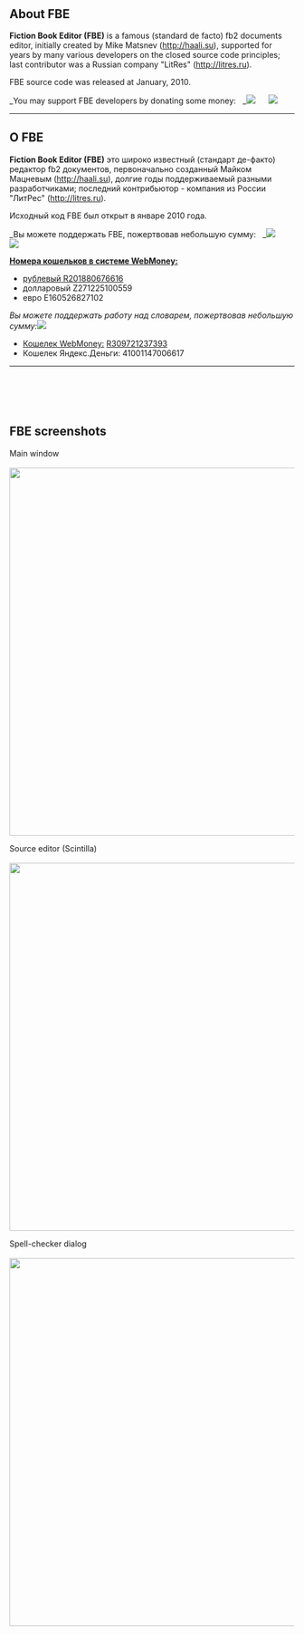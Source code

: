 #   #
## About FBE ##
**Fiction Book Editor (FBE)** is a famous (standard de facto) fb2 documents editor, initially created by Mike Matsnev (http://haali.su), supported for years by many various developers on the closed source code principles; last contributor was a Russian company "LitRes" (http://litres.ru).

FBE source code was released at January, 2010.

_You may support FBE developers by donating some money:   _<a href='https://www.paypal.com/cgi-bin/webscr?cmd=_s-xclick&hosted_button_id=A295D5YE3JJ2A'><img src='https://www.paypal.com/en_US/i/btn/btn_donate_LG.gif'></img></a>      <a href='https://light.webmoney.ru/pci.aspx?purse=R201880676616&amount=100.0&method=POST&url=http%3A//code.google.com/p/fictionbookeditor&desc=Пожертвование FBE Team'><img src='http://www.webmoney.ru/img/banner/AWMcaribbean.gif'></img></a>


---

## О FBE ##
**Fiction Book Editor (FBE)** это широко известный (стандарт де-факто) редактор fb2 документов, первоначально созданный Майком Мацневым (http://haali.su), долгие годы поддерживаемый разными разработчиками; последний контрибьютор - компания из России "ЛитРес" (http://litres.ru).

Исходный код FBE был открыт в январе 2010 года.

_Вы можете поддержать FBE, пожертвовав небольшую сумму:   _<a href='https://www.paypal.com/cgi-bin/webscr?cmd=_s-xclick&hosted_button_id=A295D5YE3JJ2A'><img src='https://www.paypal.com/en_US/i/btn/btn_donate_LG.gif'></img></a>      <a href='https://light.webmoney.ru/pci.aspx?purse=R201880676616&amount=100.0&method=POST&url=http%3A//code.google.com/p/fictionbookeditor&desc=Пожертвование FBE Team'><img src='http://www.webmoney.ru/img/banner/AWMcaribbean.gif'>

<b>Номера кошельков в системе WebMoney:</b>
<ul><li>рублевый    <a href='https://code.google.com/p/fictionbookeditor/source/detail?r=201880676616'>R201880676616</a>
</li><li>долларовый  Z271225100559<br>
</li><li>евро        E160526827102</li></ul>

<i>Вы можете поддержать работу над словарем, пожертвовав небольшую сумму:</i><a href='https://light.webmoney.ru/pci.aspx?purse=R309721237393&amount=100.0&method=POST&url=http%3A//code.google.com/p/fictionbookeditor&desc=Пожертвование на словарь'><img src='http://www.webmoney.ru/img/banner/AWMcaribbean.gif'>

<ul><li><a href='https://light.webmoney.ru/pci.aspx?purse=R309721237393&amount=100.0&method=POST&url=http%3A//code.google.com/p/fictionbookeditor&desc=Пожертвование на словарь'>Кошелек WebMoney:</a> <a href='https://code.google.com/p/fictionbookeditor/source/detail?r=309721237393'>R309721237393</a>
</li><li>Кошелек Яндекс.Деньги: 41001147006617</li></ul>

<hr />
<h1> </h1>
<h2>FBE screenshots</h2>

Main window<br>
<br>
<img src='http://fictionbookeditor.googlecode.com/files/fbe0.png' width='650' />

Source editor (Scintilla)<br>
<br>
<img src='http://fictionbookeditor.googlecode.com/files/fbe1.png' width='650' />

Spell-checker dialog<br>
<br>
<img src='http://fictionbookeditor.googlecode.com/files/fbe2.png' width='650' />